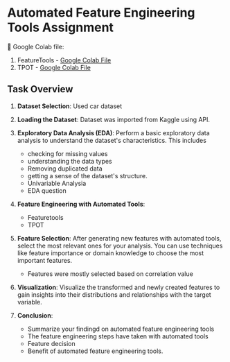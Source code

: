 # Automated Feature Engineering Tools Assignment
📂 Google Colab file:
1. FeatureTools - [Google Colab File](https://colab.research.google.com/drive/1OJFLBeU3s55oFTyNgzT7uXGZ_wKzTt8t?usp=sharing)
2. TPOT - [ Google Colab File](https://colab.research.google.com/drive/1vH6ykZ317WU4LtD1t_3JvM9Q7mLzOzkE?usp=sharing)

## Task Overview
1. **Dataset Selection**:
    Used car dataset

3. **Loading the Dataset**:
   Dataset was imported from Kaggle using API.

5. **Exploratory Data Analysis (EDA)**:
   Perform a basic exploratory data analysis to understand the dataset's characteristics. This includes
   - checking for missing values
   - understanding the data types
   - Removing duplicated data
   - getting a sense of the dataset's structure.
   - Univariable Analysia
   - EDA question


8. **Feature Engineering with Automated Tools**:
    - Featuretools
    - TPOT

10. **Feature Selection**:
    After generating new features with automated tools, select the most relevant ones for your analysis. You can use techniques like feature importance or domain knowledge to choose the most important features.
    - Features were mostly selected based on correlation value

12. **Visualization**: Visualize the transformed and newly created features to gain insights into their distributions and relationships with the target variable.

13. **Conclusion**:
    - Summarize your findingd on automated feature engineering tools
    - The feature engineering steps have taken with automated tools
    - Feature decision
    - Benefit of automated feature engineering tools.
